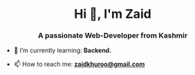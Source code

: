 <h1 align="center">Hi 👋, I'm Zaid</h1>
<h3 align="center">A passionate Web-Developer from Kashmir</h3>

- 🌱 I’m currently learning: **Backend.**

- 📫 How to reach me: **zaidkhuroo@gmail.com**


